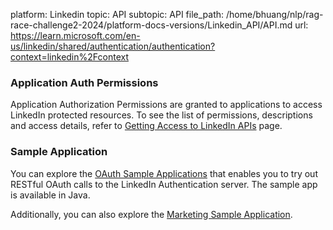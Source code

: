 platform: Linkedin
topic: API
subtopic: API
file_path: /home/bhuang/nlp/rag-race-challenge2-2024/platform-docs-versions/Linkedin_API/API.md
url: https://learn.microsoft.com/en-us/linkedin/shared/authentication/authentication?context=linkedin%2Fcontext

### Application Auth Permissions

Application Authorization Permissions are granted to applications to access LinkedIn protected resources. To see the list of permissions, descriptions and access details, refer to [Getting Access to LinkedIn APIs](https://learn.microsoft.com/en-us/linkedin/shared/authentication/getting-access) page.

### Sample Application

You can explore the [OAuth Sample Applications](https://learn.microsoft.com/en-us/linkedin/shared/authentication/sample-applications) that enables you to try out RESTful OAuth calls to the LinkedIn Authentication server. The sample app is available in Java.

Additionally, you can also explore the [Marketing Sample Application](https://learn.microsoft.com/en-us/linkedin/marketing/sample-apps-lms).